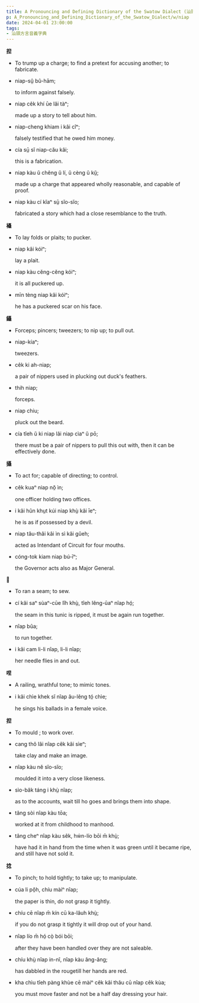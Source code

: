 ```yaml
---
title: A Pronouncing and Defining Dictionary of the Swatow Dialect (汕頭方言音義字典) / niap
p: A_Pronouncing_and_Defining_Dictionary_of_the_Swatow_Dialect/w/niap
date: 2024-04-01 23:00:00
tags: 
- 汕頭方言音義字典
---
```



**揑**
- To trump up a charge; to find a pretext for accusing another; to fabricate.

- niap-sṳ̂ bû-hām;

  to inform against falsely.

- niap cêk khí ūe lâi tàⁿ;

  made up a story to tell about him.

- niap-cheng khiam i kâi cîⁿ;

  falsely testified that he owed him money.

- cía sṳ̄ sĭ niap-cău kâi;

  this is a fabrication.

- niap kàu ŭ chêng ŭ lí, ŭ cèng ŭ kṳ̆;

  made up a charge that appeared wholly reasonable, and capable of proof.

- niap kàu cí kĭaⁿ sṳ̄ sĭo-sĭo;

  fabricated a story which had a close resemblance to the truth. 

**襵**
- To lay folds or plaits; to pucker.

- niap kâi kóiⁿ;

  lay a plait.

- niap kàu cĕng-cĕng kóiⁿ;

  it is all puckered up.

- mīn tèng niap kâi kóiⁿ;

  he has a puckered scar on his face.

**鑷**
- Forceps; pincers; tweezers; to nip up; to pull out.

- niap-kíaⁿ;

  tweezers.

- cêk ki ah-niap;

  a pair of nippers used in plucking out duck's feathers.

- thih niap;

  forceps.

- niap chiu;

  pluck out the beard.

- cía tîeh ŭ ki niap lâi niap cìaⁿ ŭ pō;

  there must be a pair of nippers to pull this out with, then it can be effectively done.

**攝**
- To act for; capable of directing; to control.

- cêk kuaⁿ niap nŏ̤ ìn;

  one officer holding two offices.

- i kâi hûn khṳt kúi niap khṳ̀ kâi īeⁿ;

  he is as if possessed by a devil.

- niap tău-thâi kâi ìn sì kâi gûeh;

  acted as Intendant of Circuit for four mouths.

- cóng-tok kiam niap bú-īⁿ;

  the Governor acts also as Major General.

**𦄾**
- To ran a seam; to sew.

- cí kâi saⁿ sùaⁿ-cūe lîh khṳ̀, tîeh lêng-ūaⁿ nîap hó̤;

  the seam in this tunic is ripped, it must be again run together.

- nîap bûa;

  to run together.

- i kâi cam li-li nîap, li-li nîap;

  her needle flies in and out.

**㖏**
- A railing, wrathful tone; to mimic tones.

- i kâi chìe khek sĭ nĭap âu-lêng tó̤ chìe;

  he sings his ballads in a female voice.

**揑**
- To mould ; to work over.

- cang thô lâi nîap cêk kâi sìeⁿ;

  take clay and make an image.

- nîap kàu nĕ sĭo-sĭo;

  moulded it into a very close likeness.

- sìo-bâk táng i khṳ̀ nîap;

  as to the accounts, wait till ho goes and brings them into shape.

- tâng sòi nîap kàu tōa;

  worked at it from childhood to manhood.

- tâng cheⁿ nîap kàu sêk, hẃn-lío bōi m̄ khṳ̀;

  have had it in hand from the time when it was green until it became ripe, and still have not sold it.

**捻**
- To pinch; to hold tightly; to take up; to manipulate.

- cúa li pô̤h, chíu màiⁿ nîap;

  the paper is thin, do not grasp it tightly.

- chíu cē nîap m̄ kín cū ka-lâuh khṳ̀;

  if you do not grasp it tightly it will drop out of your hand.

- nîap lío m̄ hó̤ cò̤ bói bōi;

  after they have been handled over they are not saleable.

- chíu khṳ̀ nîap in-nî, nîap kàu âng-âng;

  has dabbled in the rougetill her hands are red.

- kha chìu tîeh pàng khùe cē màiⁿ cêk kâi thâu cū nîap cêk kùa;

  you must move faster and not be a half day dressing your hair.
